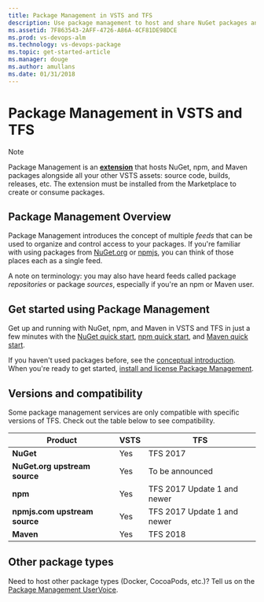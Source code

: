 ```yaml
---
title: Package Management in VSTS and TFS
description: Use package management to host and share NuGet packages and npm modules with VSTS or Team Foundation Server
ms.assetid: 7F863543-2AFF-4726-A86A-4CF81DE98DCE
ms.prod: vs-devops-alm
ms.technology: vs-devops-package
ms.topic: get-started-article
ms.manager: douge
ms.author: amullans
ms.date: 01/31/2018
---
```


# Package Management in VSTS and TFS

> [!NOTE]
> Package Management is an **[extension](http://go.microsoft.com/fwlink/?LinkId=723595)** that hosts NuGet, npm, and Maven packages alongside all your other VSTS assets: source code, builds, releases, etc.
> The extension must be installed from the Marketplace to create or consume packages.

## Package Management Overview

Package Management introduces the concept of multiple *feeds* that can be used to organize and control access to your packages. If you're familiar with using packages from [NuGet.org](https://www.nuget.org) or [npmjs](https://www.npmjs.com), you can think of those places each as a single feed. 

A note on terminology: you may also have heard feeds called package *repositories* or package *sources*, especially if you're an npm or Maven user.

## Get started using Package Management
Get up and running with NuGet, npm, and Maven in VSTS and TFS in just a few minutes with the [NuGet quick start](get-started-nuget.md), [npm quick start](get-started-npm.md), and [Maven quick start](get-started-maven.md).

If you haven't used packages before, see the [conceptual introduction](index.md). When you're ready to get started, [install and license Package Management](install.md).

<a name="versions-compatibility"></a>

## Versions and compatibility
Some package management services are only compatible with specific versions of TFS. Check out the table below to see compatibility.

| Product                        | VSTS          | TFS                         |
|------------------------------- |---------------|-----------------------------|
| **NuGet**                      | Yes           | TFS 2017                    |
| **NuGet.org upstream source**  | Yes           | To be announced             |
| **npm**                        | Yes           | TFS 2017 Update 1 and newer |
| **npmjs.com upstream source**  | Yes           | TFS 2017 Update 1 and newer |
| **Maven**                      | Yes           | TFS 2018                    |

## Other package types
Need to host other package types (Docker, CocoaPods, etc.)? Tell us on the [Package Management UserVoice](https://visualstudio.uservoice.com/forums/330519-team-services/category/145266-package-management).
